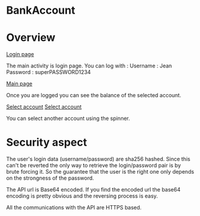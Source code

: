 # BankAccount

# Overview

[Login page](img/Screenshot_1614982902.png)

The main activity is login page.
You can log with :
	Username : Jean
	Password : superPASSWORD1234

[Main page](img/Screenshot_1614982929.png)

Once you are logged you can see the balance of the selected account.

[Select account](img/Screenshot_1614982931.png)
[Select account](img/Screenshot_1614982936.png)

You can select another account using the spinner.

# Security aspect

The user's login data (username/password) are sha256 hashed. Since this can't be reverted the only way to retrieve the login/password pair is by brute forcing it. So the guarantee that the user is the right one only depends on the strongness of the password.

The API url is Base64 encoded. If you find the encoded url the base64 encoding is pretty obvious and the reversing process is easy.

All the communications with the API are HTTPS based.